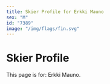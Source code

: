 ```yaml
---
title: Skier Profile for Erkki Mauno
sex: "M"
id: "7389"
image: "/img/flags/fin.svg" 
---
```


# Skier Profile

This page is for: Erkki Mauno.
    